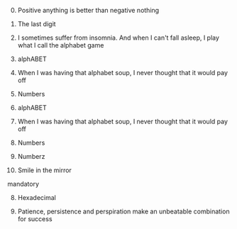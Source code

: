 0. Positive anything is better than negative nothing

1. The last digit

2. I sometimes suffer from insomnia. And when I can't fall asleep, I play what I call the alphabet game

3. alphABET

4. When I was having that alphabet soup, I never thought that it would pay off

5. Numbers

3. alphABET

4. When I was having that alphabet soup, I never thought that it would pay off

5. Numbers

6. Numberz

7. Smile in the mirror

mandatory

8. Hexadecimal

9. Patience, persistence and perspiration make an unbeatable combination for success
